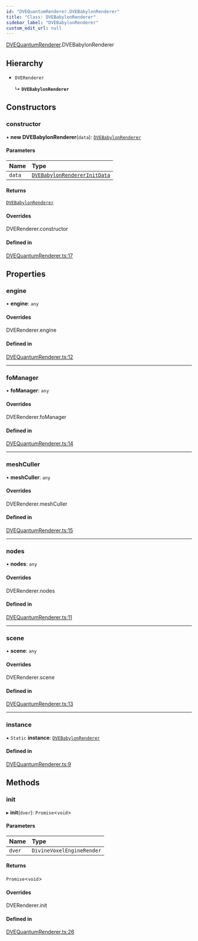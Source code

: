 ```yaml
---
id: "DVEQuantumRenderer.DVEBabylonRenderer"
title: "Class: DVEBabylonRenderer"
sidebar_label: "DVEBabylonRenderer"
custom_edit_url: null
---
```


[DVEQuantumRenderer](../modules/DVEQuantumRenderer.md).DVEBabylonRenderer

## Hierarchy

- `DVERenderer`

  ↳ **`DVEBabylonRenderer`**

## Constructors

### constructor

• **new DVEBabylonRenderer**(`data`): [`DVEBabylonRenderer`](DVEQuantumRenderer.DVEBabylonRenderer.md)

#### Parameters

| Name | Type |
| :------ | :------ |
| `data` | [`DVEBabylonRendererInitData`](../interfaces/DVEQuantumRenderer.DVEBabylonRendererInitData.md) |

#### Returns

[`DVEBabylonRenderer`](DVEQuantumRenderer.DVEBabylonRenderer.md)

#### Overrides

DVERenderer.constructor

#### Defined in

[DVEQuantumRenderer.ts:17](https://github.com/lucasdamianjohnson/DivineVoxelEngine/blob/596fa7391478620ed460dfb4856ff0a763b91c49/divinevoxel/quantum-renderer/src/DVEQuantumRenderer.ts#L17)

## Properties

### engine

• **engine**: `any`

#### Overrides

DVERenderer.engine

#### Defined in

[DVEQuantumRenderer.ts:12](https://github.com/lucasdamianjohnson/DivineVoxelEngine/blob/596fa7391478620ed460dfb4856ff0a763b91c49/divinevoxel/quantum-renderer/src/DVEQuantumRenderer.ts#L12)

___

### foManager

• **foManager**: `any`

#### Overrides

DVERenderer.foManager

#### Defined in

[DVEQuantumRenderer.ts:14](https://github.com/lucasdamianjohnson/DivineVoxelEngine/blob/596fa7391478620ed460dfb4856ff0a763b91c49/divinevoxel/quantum-renderer/src/DVEQuantumRenderer.ts#L14)

___

### meshCuller

• **meshCuller**: `any`

#### Overrides

DVERenderer.meshCuller

#### Defined in

[DVEQuantumRenderer.ts:15](https://github.com/lucasdamianjohnson/DivineVoxelEngine/blob/596fa7391478620ed460dfb4856ff0a763b91c49/divinevoxel/quantum-renderer/src/DVEQuantumRenderer.ts#L15)

___

### nodes

• **nodes**: `any`

#### Overrides

DVERenderer.nodes

#### Defined in

[DVEQuantumRenderer.ts:11](https://github.com/lucasdamianjohnson/DivineVoxelEngine/blob/596fa7391478620ed460dfb4856ff0a763b91c49/divinevoxel/quantum-renderer/src/DVEQuantumRenderer.ts#L11)

___

### scene

• **scene**: `any`

#### Overrides

DVERenderer.scene

#### Defined in

[DVEQuantumRenderer.ts:13](https://github.com/lucasdamianjohnson/DivineVoxelEngine/blob/596fa7391478620ed460dfb4856ff0a763b91c49/divinevoxel/quantum-renderer/src/DVEQuantumRenderer.ts#L13)

___

### instance

▪ `Static` **instance**: [`DVEBabylonRenderer`](DVEQuantumRenderer.DVEBabylonRenderer.md)

#### Defined in

[DVEQuantumRenderer.ts:9](https://github.com/lucasdamianjohnson/DivineVoxelEngine/blob/596fa7391478620ed460dfb4856ff0a763b91c49/divinevoxel/quantum-renderer/src/DVEQuantumRenderer.ts#L9)

## Methods

### init

▸ **init**(`dver`): `Promise`\<`void`\>

#### Parameters

| Name | Type |
| :------ | :------ |
| `dver` | `DivineVoxelEngineRender` |

#### Returns

`Promise`\<`void`\>

#### Overrides

DVERenderer.init

#### Defined in

[DVEQuantumRenderer.ts:26](https://github.com/lucasdamianjohnson/DivineVoxelEngine/blob/596fa7391478620ed460dfb4856ff0a763b91c49/divinevoxel/quantum-renderer/src/DVEQuantumRenderer.ts#L26)
